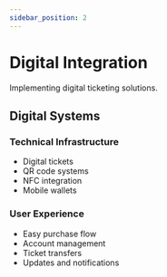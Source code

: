 ```yaml
---
sidebar_position: 2
---
```


# Digital Integration

Implementing digital ticketing solutions.

## Digital Systems

### Technical Infrastructure

- Digital tickets
- QR code systems
- NFC integration
- Mobile wallets

### User Experience

- Easy purchase flow
- Account management
- Ticket transfers
- Updates and notifications
